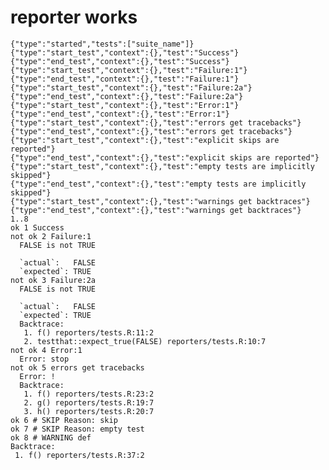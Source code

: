 # reporter works

    {"type":"started","tests":["suite_name"]}
    {"type":"start_test","context":{},"test":"Success"}
    {"type":"end_test","context":{},"test":"Success"}
    {"type":"start_test","context":{},"test":"Failure:1"}
    {"type":"end_test","context":{},"test":"Failure:1"}
    {"type":"start_test","context":{},"test":"Failure:2a"}
    {"type":"end_test","context":{},"test":"Failure:2a"}
    {"type":"start_test","context":{},"test":"Error:1"}
    {"type":"end_test","context":{},"test":"Error:1"}
    {"type":"start_test","context":{},"test":"errors get tracebacks"}
    {"type":"end_test","context":{},"test":"errors get tracebacks"}
    {"type":"start_test","context":{},"test":"explicit skips are reported"}
    {"type":"end_test","context":{},"test":"explicit skips are reported"}
    {"type":"start_test","context":{},"test":"empty tests are implicitly skipped"}
    {"type":"end_test","context":{},"test":"empty tests are implicitly skipped"}
    {"type":"start_test","context":{},"test":"warnings get backtraces"}
    {"type":"end_test","context":{},"test":"warnings get backtraces"}
    1..8
    ok 1 Success
    not ok 2 Failure:1
      FALSE is not TRUE
      
      `actual`:   FALSE
      `expected`: TRUE 
    not ok 3 Failure:2a
      FALSE is not TRUE
      
      `actual`:   FALSE
      `expected`: TRUE 
      Backtrace:
       1. f() reporters/tests.R:11:2
       2. testthat::expect_true(FALSE) reporters/tests.R:10:7
    not ok 4 Error:1
      Error: stop
    not ok 5 errors get tracebacks
      Error: !
      Backtrace:
       1. f() reporters/tests.R:23:2
       2. g() reporters/tests.R:19:7
       3. h() reporters/tests.R:20:7
    ok 6 # SKIP Reason: skip
    ok 7 # SKIP Reason: empty test
    ok 8 # WARNING def
    Backtrace:
     1. f() reporters/tests.R:37:2

